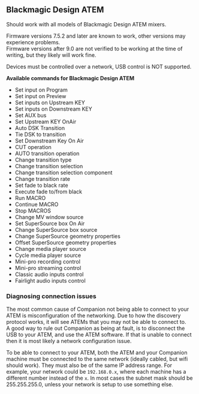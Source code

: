 ## Blackmagic Design ATEM

Should work with all models of Blackmagic Design ATEM mixers.

Firmware versions 7.5.2 and later are known to work, other versions may experience problems.  
Firmware versions after 9.0 are not verified to be working at the time of writing, but they likely will work fine.

Devices must be controlled over a network, USB control is NOT supported.

**Available commands for Blackmagic Design ATEM**

- Set input on Program
- Set input on Preview
- Set inputs on Upstream KEY
- Set inputs on Downstream KEY
- Set AUX bus
- Set Upstream KEY OnAir
- Auto DSK Transition
- Tie DSK to transition
- Set Downstream Key On Air
- CUT operation
- AUTO transition operation
- Change transition type
- Change transition selection
- Change transition selection component
- Change transition rate
- Set fade to black rate
- Execute fade to/from black
- Run MACRO
- Continue MACRO
- Stop MACROS
- Change MV window source
- Set SuperSource box On Air
- Change SuperSource box source
- Change SuperSource geometry properties
- Offset SuperSource geometry properties
- Change media player source
- Cycle media player source
- Mini-pro recording control
- Mini-pro streaming control
- Classic audio inputs control
- Fairlight audio inputs control

### Diagnosing connection issues

The most common cause of Companion not being able to connect to your ATEM is misconfiguration of the networking. Due to how the discovery protocol works, it will see ATEMs that you may not be able to connect to.    
A good way to rule out Companion as being at fault, is to disconnect the USB to your ATEM, and use the ATEM software. If that is unable to connect then it is most likely a network configuration issue.

To be able to connect to your ATEM, both the ATEM and your Companion machine must be connected to the same network (ideally cabled, but wifi should work). They must also be of the same IP address range. For example, your network could be `192.168.0.x`, where each machine has a different number instead of the `x`. In most cases the subnet mask should be 255.255.255.0, unless your network is setup to use something else.
